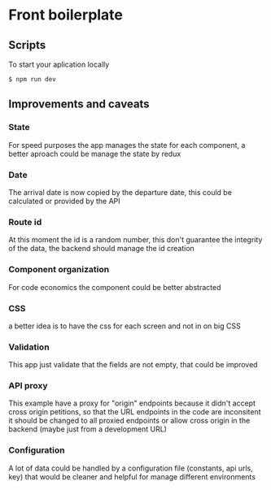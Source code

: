 # Front boilerplate

## Scripts

To start your aplication locally

```
$ npm run dev
```

## Improvements and caveats

### State
For speed purposes the app manages the state for each component, a better aproach could be manage the state by redux

### Date
The arrival date is now copied by the departure date, this could be calculated or provided by the API

### Route id
At this moment the id is a random number, this don't guarantee the integrity of the data, the backend should manage the id creation

### Component organization
For code economics the component could be better abstracted

### CSS
a better idea is to have the css for each screen and not in on big CSS

### Validation
This app just validate that the fields are not empty, that could be improved

### API proxy
This example have a proxy for "origin" endpoints because it didn't accept cross origin petitions, so that the URL endpoints in the code are inconsitent it should be changed to all proxied endpoints or allow cross origin in the backend (maybe just from a development URL)

### Configuration
A lot of data could be handled by a configuration file (constants, api urls, key) that would be cleaner and helpful for manage different environments


